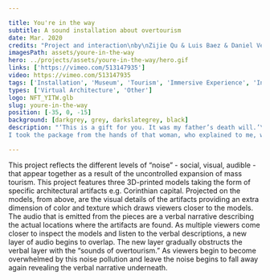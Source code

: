```yaml
---

title: You're in the way
subtitle: A sound installation about overtourism 
date: Mar. 2020
credits: "Project and interaction\nby\nZijie Qu & Luis Baez & Daniel Vera"
imagesPath: assets/youre-in-the-way
hero: ../projects/assets/youre-in-the-way/hero.gif
links: ['https://vimeo.com/513147935']
video: https://vimeo.com/513147935
tags: ['Installation', 'Museum', 'Tourism', 'Immersive Experience', 'Interactive Experience']
types: ['Virtual Architecture', 'Other']
logo: NFT_YITW.glb
slug: youre-in-the-way
position: [-35, 0, -15]
background: [darkgrey, grey, darkslategrey, black]
description: "‘This is a gift for you. It was my father’s death will.’\n\n
I took the package from the hands of that woman, who explained to me, with mixed feelings, the predilection of all her siblings for that painting (it was obviously a painting, based on the shape of the package)."

---
```


This project reflects the different levels of “noise” - social, visual, audible - that appear together as a result of the uncontrolled expansion of mass tourism. This project features three 3D-printed models taking the form of specific architectural artifacts e.g. Corinthian capital. Projected on the models, from above, are the visual details of the artifacts providing an extra dimension of color and texture which draws viewers closer to the models. The audio that is emitted from the pieces are a verbal narrative describing the actual locations where the artifacts are found. As multiple viewers come closer to inspect the models and listen to the verbal descriptions, a new layer of audio begins to overlap. The new layer gradually obstructs the verbal layer with the “sounds of overtourism.” As viewers begin to become overwhelmed by this noise pollution and leave the noise begins to fall away again revealing the verbal narrative underneath.
